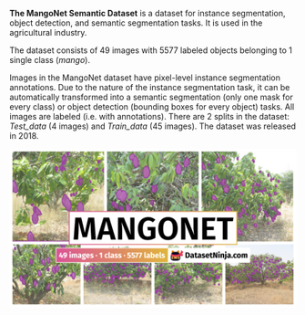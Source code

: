 **The MangoNet Semantic Dataset** is a dataset for instance segmentation, object detection, and semantic segmentation tasks. It is used in the agricultural industry. 



The dataset consists of 49 images with 5577 labeled objects belonging to 1 single class (*mango*).

Images in the MangoNet dataset have pixel-level instance segmentation annotations. Due to the nature of the instance segmentation task, it can be automatically transformed into a semantic segmentation (only one mask for every class) or object detection (bounding boxes for every object) tasks. All images are labeled (i.e. with annotations). There are 2 splits in the dataset: *Test_data* (4 images) and *Train_data* (45 images). The dataset was released in 2018.

<img src="https://github.com/dataset-ninja/mango-net/raw/main/visualizations/poster.png">
